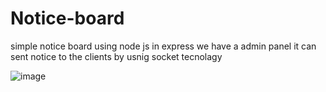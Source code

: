 # Notice-board
simple notice board using node js in express we have a admin panel it can sent notice to the clients by usnig socket tecnolagy


![image](https://user-images.githubusercontent.com/70889088/95159805-9a5d8b80-07bc-11eb-8c3a-b620eb36de55.png)
